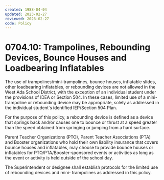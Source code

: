 ```yaml
---
created: 1988-04-04
updated: 2023-02-27
reviewed: 2023-02-27
code: Policy
---
```


#  0704.10: Trampolines, Rebounding Devices, Bounce Houses and Loadbearing Inflatables


The use of trampolines/mini-trampolines, bounce houses, inflatable slides, other loadbearing inflatables, or rebounding devices are not allowed in the West Ada School District, with the exception of an individual student under the provisions of IDEA or Section 504. In these cases, limited use of a mini-trampoline or rebounding device may be appropriate, solely as addressed in the individual student's identified IEP/Section 504 Plan.

For the purpose of this policy, a rebounding device is defined as a device that springs back and/or causes one to bounce or thrust at a speed greater than the speed obtained from springing or jumping from a hard surface.

Parent Teacher Organizations (PTO), Parent Teacher Associations (PTA) and Booster organizations who hold their own liability insurance that covers bounce houses and inflatables, may choose to provide bounce houses or inflatables for PTO/PTA/Booster-sponsored events or activities as long as the event or activity is held outside of the school day.

The Superintendent or designee shall establish protocols for the limited use of rebounding devices and mini- trampolines as addressed in this policy.
